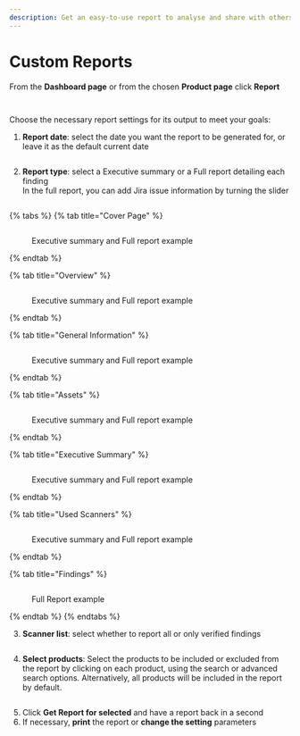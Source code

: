 ```yaml
---
description: Get an easy-to-use report to analyse and share with others
---
```


# Custom Reports

From the **Dashboard page** or from the chosen **Product page** click **Report**

<figure><img src="../../.gitbook/assets/image (7) (1) (1) (1) (1).png" alt=""><figcaption></figcaption></figure>

<figure><img src="../../.gitbook/assets/image (8) (1) (1) (1).png" alt=""><figcaption></figcaption></figure>

Choose the necessary report settings for its output to meet your goals:

1. **Report date**: select the date you want the report to be generated for, or leave it as the default current date

<figure><img src="../../.gitbook/assets/report3.png" alt=""><figcaption></figcaption></figure>

2. **Report type**: select a Executive summary or a Full report detailing each finding\
   In the full report, you can add Jira issue information by turning the slider

<figure><img src="../../.gitbook/assets/report 2.png" alt=""><figcaption></figcaption></figure>



{% tabs %}
{% tab title="Cover Page" %}
<figure><img src="../../.gitbook/assets/image (1) (1) (1) (1) (1) (1) (1) (1) (1) (1) (1).png" alt=""><figcaption><p>Executive summary and Full report example</p></figcaption></figure>
{% endtab %}

{% tab title="Overview" %}
<figure><img src="../../.gitbook/assets/image (2) (1) (1) (1) (1) (1) (1) (1) (1).png" alt=""><figcaption><p>Executive summary and Full report example</p></figcaption></figure>
{% endtab %}

{% tab title="General Information" %}
<figure><img src="../../.gitbook/assets/image (3) (1) (1) (1) (1) (1) (1) (1) (1).png" alt=""><figcaption><p>Executive summary and Full report example</p></figcaption></figure>
{% endtab %}

{% tab title="Assets" %}
<figure><img src="../../.gitbook/assets/image (4) (1) (1) (1) (1) (1) (1).png" alt=""><figcaption><p>Executive summary and Full report example</p></figcaption></figure>
{% endtab %}

{% tab title="Executive Summary" %}
<figure><img src="../../.gitbook/assets/image (5) (1) (1) (1) (1) (1) (1).png" alt=""><figcaption><p>Executive summary and Full report example</p></figcaption></figure>
{% endtab %}

{% tab title="Used Scanners" %}
<figure><img src="../../.gitbook/assets/image (6) (1) (1) (1) (1) (1) (1).png" alt=""><figcaption><p>Executive summary and Full report example</p></figcaption></figure>
{% endtab %}

{% tab title="Findings" %}
<figure><img src="../../.gitbook/assets/report.png" alt=""><figcaption><p>Full Report example</p></figcaption></figure>
{% endtab %}
{% endtabs %}

3. **Scanner list**: select whether to report all or only verified findings

<figure><img src="../../.gitbook/assets/report5.png" alt=""><figcaption></figcaption></figure>

4. **Select products**: Select the products to be included or excluded from the report by clicking on each product, using the search or advanced search options. Alternatively, all products will be included in the report by default.

<figure><img src="../../.gitbook/assets/report6.gif" alt=""><figcaption></figcaption></figure>

5. Click **Get Report for selected** and have a report back in a second
6. If necessary, **print** the report or **change the setting** parameters

<figure><img src="../../.gitbook/assets/report7.png" alt=""><figcaption></figcaption></figure>

